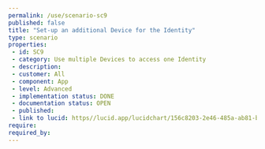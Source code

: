 ```yaml
---
permalink: /use/scenario-sc9
published: false
title: "Set-up an additional Device for the Identity"
type: scenario
properties:
 - id: SC9
 - category: Use multiple Devices to access one Identity
 - description: 
 - customer: All
 - component: App
 - level: Advanced
 - implementation status: DONE
 - documentation status: OPEN
 - published: 
 - link to lucid: https//lucid.app/lucidchart/156c8203-2e46-485a-ab81-b584914f3422/edit?invitationId=inv_5f4a5783-d5f9-437e-92ef-b233de0b05f1&page=0_0#
require:
required_by:
---
```

